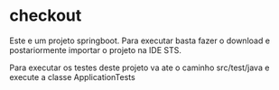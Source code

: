 # checkout

Este e um projeto springboot.
Para executar basta fazer o download e postariormente importar o projeto na IDE STS.

Para executar os testes deste projeto va ate o caminho src/test/java e execute a classe ApplicationTests

